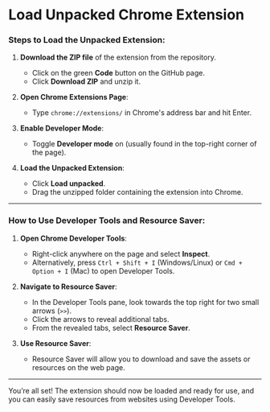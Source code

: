 # Load Unpacked Chrome Extension

### Steps to Load the Unpacked Extension:

1. **Download the ZIP file** of the extension from the repository.
   - Click on the green **Code** button on the GitHub page.
   - Click **Download ZIP** and unzip it.

2. **Open Chrome Extensions Page**:
   - Type `chrome://extensions/` in Chrome's address bar and hit Enter.

3. **Enable Developer Mode**:
   - Toggle **Developer mode** on (usually found in the top-right corner of the page).

4. **Load the Unpacked Extension**:
   - Click **Load unpacked**.
   - Drag the unzipped folder containing the extension into Chrome.

---

### How to Use Developer Tools and Resource Saver:

1. **Open Chrome Developer Tools**:
   - Right-click anywhere on the page and select **Inspect**.
   - Alternatively, press `Ctrl + Shift + I` (Windows/Linux) or `Cmd + Option + I` (Mac) to open Developer Tools.

2. **Navigate to Resource Saver**:
   - In the Developer Tools pane, look towards the top right for two small arrows (`>>`).
   - Click the arrows to reveal additional tabs.
   - From the revealed tabs, select **Resource Saver**.

3. **Use Resource Saver**:
   - Resource Saver will allow you to download and save the assets or resources on the web page.

---

You’re all set! The extension should now be loaded and ready for use, and you can easily save resources from websites using Developer Tools.
